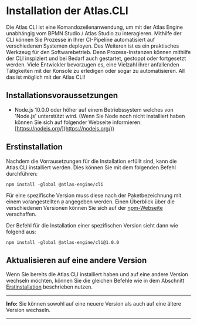 # Installation der Atlas.CLI

Die Atlas CLI ist eine Komandozeilenanwendung, um mit der Atlas Engine unabhängig vom BPMN Studio / Atlas Studio zu interagieren. Mithilfe der CLI können Sie Prozesse in Ihrer CI-Pipeline automatisiert auf verschiedenen Systemen deployen. Des Weiteren ist es ein praktisches Werkzeug für den Softwarebetrieb. Denn Prozess-Instanzen können mithilfe der CLI inspiziert und bei Bedarf auch gestartet, gestoppt oder fortgesetzt werden.
Viele Entwickler bevorzugen es, eine Vielzahl ihrer anfallenden Tätigkeiten mit der Konsole zu erledigen oder sogar zu automatisieren.  All das ist möglich mit der Atlas CLI!

## Installationsvoraussetzungen

* Node.js 10.0.0 oder höher auf einem Betriebssystem welches von 'Node.js' unterstützt wird. (Wenn Sie Node noch nicht installiert haben können Sie sich auf folgender Webseite informieren: [https://nodejs.org/](https://nodejs.org/))

## Erstinstallation

Nachdem die Vorrausetzungen für die Installation erfüllt sind, kann die Atlas.CLI installiert werden. Dies können Sie mit dem folgenden Befehl durchführen:

```shell
npm install -global @atlas-engine/cli
```

Für eine spezifische Version muss diese nach der Paketbezeichnung mit einem vorangestellten `@` angegeben werden. Einen Überblick über die verschiedenen Versionen können Sie sich auf der [npm-Webseite](https://preview.npmjs.com/package/@atlas-engine/cli?activeTab=versions) verschaffen.

Der Befehl für die Installation einer spezifischen Version sieht dann wie folgend aus:

```shell
npm install -global @atlas-engine/cli@1.0.0
```

## Aktualisieren auf eine andere Version

Wenn Sie bereits die Atlas.CLI installiert haben und auf eine andere Version wechseln möchten, können Sie die gleichen Befehle wie in dem Abschnitt [Erstinstallation](#Erstinstallation) beschrieben nutzen.

---
**Info:**
Sie können sowohl auf eine neuere Version als auch auf eine ältere Version wechseln.

---
